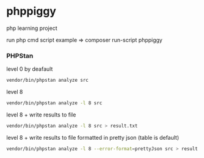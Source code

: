 # phppiggy
php learning project

run php cmd script example =>
composer run-script phppiggy


### PHPStan
level 0 by deafault
```bash
vendor/bin/phpstan analyze src 
```
level 8
```bash
vendor/bin/phpstan analyze -l 8 src
``` 

level 8 + write results to file
```bash
vendor/bin/phpstan analyze -l 8 src > result.txt
```

level 8 + write results to file formatted in pretty json (table is default)
```bash
vendor/bin/phpstan analyze -l 8 --error-format=prettyJson src > result.txt
```